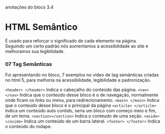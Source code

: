 anotações do bloco 3.4
# HTML Semântico

É usado para reforçar o significado de cada elemento na página. <br>
Seguindo um certo padrão nós aumentamos a acessibilidade ao site e melhoramos sua legibilidade.

### 07 Tag Semânticas

Foi apresentando no bloco, 7 exemplos no vídeo de tag semânticas criadas no html 5, para melhoria na acessibilidade, legibilidade e padronização.

`<header> </header>` Indica o cabeçalho do conteúdo das página.
`<nav> </nav>` Indica que o conteúdo desse bloco é o de navegação, normalmente onde ficam os links ou menu, para redirecionamento.
`<main> </main>` Indica que o conteúdo desse bloco é o principal da página
`<article> </article>` Indica um conteúdo auto contido, seria um bloco com começo meio e fim, de um tema.
`<section></section>` Indica o conteudo de uma seção.
`<aside> </aside>` Indica um conteúdo de um barra lateral.
`<footer> </footer>` Indica o conteúdo do rodape.